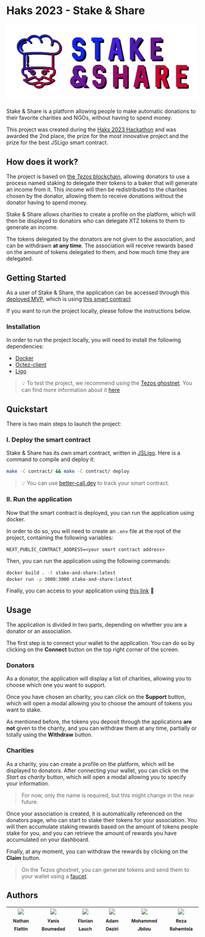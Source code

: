 # Haks 2023 - Stake & Share

![logo](/.github/assets/logo.png)

Stake & Share is a platform allowing people to make automatic donations to their favorite charities and NGOs, without
having to spend money.

This project was created during the [Haks 2023 Hackathon](https://haks.fr/) and was awarded the 2nd place, the prize for
the most innovative project and the prize for the best JSLigo smart contract.

## How does it work?

The project is based on [the *Tezos* blockchain](https://tezos.com/), allowing donators to use a process named staking
to delegate their tokens to a baker that will generate an income from it. This income will then be redistributed to the
charities chosen by the donator, allowing them to receive donations without the donator having to spend money.

Stake & Share allows charities to create a profile on the platform, which will then be displayed to donators who can
delegate XTZ tokens to them to generate an income.

The tokens delegated by the donators are not given to the association, and can be withdrawn **at any time**. The
association will receive rewards based on the amount of tokens delegated to them, and how much time they are delegated.

## Getting Started

As a user of Stake & Share, the application can be accessed through
this [deployed MVP](https://stakeandshare.vercel.app/), which is
using [this smart contract](https://better-call.dev/ghostnet/KT1X6hsvENH3ZfYuVoV8YSjsMjq7zALZoeCZ/operations)

If you want to run the project locally, please follow the instructions below.

### Installation

In order to run the project locally, you will need to install the following dependencies:

- [Docker](https://docs.docker.com/get-docker/)
- [Octez-client](https://tezos.gitlab.io/introduction/howtoget.html#installing-the-tezos-client)
- [Ligo](https://ligolang.org/docs/intro/installation/)

> 💡 To test the project, we recommend using the [Tezos ghostnet](https://ghostnet.tzkt.io/). You can find more
> information about it [here](https://tezos.gitlab.io/introduction/test_networks.html)

## Quickstart

There is two main steps to launch the project:

### I. Deploy the smart contract

Stake & Share has its own smart contract, written in [JSLigo](https://ligolang.org/?lang=jsligo).
Here is a command to compile and deploy it:

```bash
make -C contract/ && make -C contract/ deploy
```

> 💡 You can use [better-call.dev](https://better-call.dev/) to track your smart contract.

### II. Run the application

Now that the smart contract is deployed, you can run the application using docker.

In order to do so, you will need to create an `.env` file at the root of the project, containing the following
variables:

```
NEXT_PUBLIC_CONTRACT_ADDRESS=<your smart contract address>
```

Then, you can run the application using the following commands:

```bash
docker build . -t stake-and-share:latest
docker run -p 3000:3000 stake-and-share:latest
```

Finally, you can access to your application using [this link](http://localhost:3000) 🚀

## Usage

The application is divided in two parts, depending on whether you are a donator or an association.

The first step is to connect your wallet to the application. You can do so by clicking on the **Connect** button on the
top right corner of the screen.

### Donators

As a donator, the application will display a list of charities, allowing you to choose which one you want to support.

Once you have chosen an charity, you can click on the **Support** button, which will open a modal allowing you to choose
the amount of tokens you want to stake.

As mentioned before, the tokens you deposit through the applications **are not** given to the charity, and you can
withdraw them at any time, partially or totally using the **Withdraw** button.

### Charities

As a charity, you can create a profile on the platform, which will be displayed to donators. After connecting your
wallet, you can click on the *Start as charity* button, which will open a modal allowing you to specify your
information.

> For now, only the name is required, but this might change in the near future.

Once your association is created, it is automatically referenced on the donators page, who can start to stake their
tokens for your association. You will then accumulate staking rewards based on the amount of tokens people stake for
you, and you can retrieve the amount of rewards you have accumulated on your dashboard.

Finally, at any moment, you can withdraw the rewards by clicking on the **Claim** button.

> On the Tezos ghostnet, you can generate tokens and send them to your wallet using
> a [faucet](https://faucet.ghostnet.teztnets.xyz/).

## Authors

| [<img src="https://github.com/Nfire2103.png?size=85" width=85><br><sub>Nathan Flattin</sub>](https://github.com/Nfire2103) | [<img src="https://github.com/YanisBoumedad.png?size=85" width=85><br><sub>Yanis Boumedad</sub>](https://github.com/YanisBoumedad) | [<img src="https://github.com/EdenComp.png?size=85" width=85><br><sub>Florian Lauch</sub>](https://github.com/EdenComp) | [<img src="https://github.com/adamdeziri.png?size=85" width=85><br><sub>Adam Deziri</sub>](https://github.com/adamdeziri) | [<img src="https://github.com/molaryy.png?size=85" width=85><br><sub>Mohammed Jbilou</sub>](https://github.com/molaryy) | [<img src="https://github.com/RezaRahemtola.png?size=85" width=85><br><sub>Reza Rahemtola</sub>](https://github.com/RezaRahemtola) 
|:--------------------------------------------------------------------------------------------------------------------------:|:----------------------------------------------------------------------------------------------------------------------------------:|:-----------------------------------------------------------------------------------------------------------------------:|:-------------------------------------------------------------------------------------------------------------------------:|:-----------------------------------------------------------------------------------------------------------------------:|:----------------------------------------------------------------------------------------------------------------------------------:|
